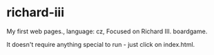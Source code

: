# richard-iii

My first web pages.,
language: cz,
Focused on Richard III. boardgame.

It doesn't require anything special to run - just click on index.html.
